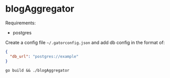 # blogAggregator
Requirements:
* postgres

Create a config file `~/.gatorconfig.json` and add db config in the format of:
```json
{
  "db_url": "postgres://example"
}
```

`go build && ./blogAggregator`
